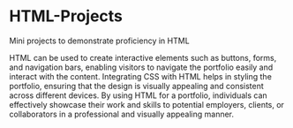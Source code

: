 # HTML-Projects
Mini projects to demonstrate proficiency in HTML


HTML can be used to create interactive elements such as buttons, forms, and navigation bars, enabling visitors to navigate the portfolio easily and interact with the content. Integrating CSS with HTML helps in styling the portfolio, ensuring that the design is visually appealing and consistent across different devices. By using HTML for a portfolio, individuals can effectively showcase their work and skills to potential employers, clients, or collaborators in a professional and visually appealing manner.
